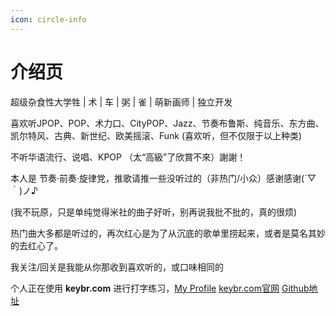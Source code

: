 ```yaml
---
icon: circle-info
---
```


# 介绍页

超级杂食性大学牲 | 术 | 车 | 粥 | 雀 | 萌新画师 | 独立开发

喜欢听JPOP、POP、术力口、CityPOP、Jazz、节奏布鲁斯、纯音乐、东方曲、凯尔特风、古典、新世纪、欧美摇滚、Funk (喜欢听，但不仅限于以上种类)

不听华语流行、说唱、KPOP （太“高級”了欣賞不來）謝謝！

本人是 节奏·前奏·旋律党，推歌请推一些没听过的（非热门/小众）感谢感谢(´▽｀)ノ♪ 

(我不玩原，只是单纯觉得米社的曲子好听，别再说我批不批的，真的很烦)

热门曲大多都是听过的，再次红心是为了从沉底的歌单里捞起来，或者是莫名其妙的去红心了。

我关注/回关是我能从你那收到喜欢听的，或口味相同的

个人正在使用 **keybr.com** 进行打字练习，[My Profile](https://www.keybr.com/zh-hans/profile/63ci3fn) [keybr.com官网](https://www.keybr.com/) [Github地址](https://github.com/aradzie/keybr.com)


